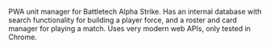 PWA unit manager for Battletech Alpha Strike.
Has an internal database with search functionality for building a player force, and a roster and card manager for playing a match.
Uses very modern web APIs, only tested in Chrome.